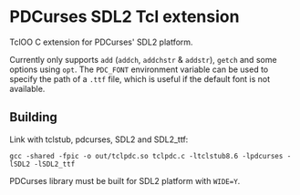 PDCurses SDL2 Tcl extension
===========================

TclOO C extension for PDCurses' SDL2 platform.

Currently only supports `add` (`addch`, `addchstr` & `addstr`), `getch` and some
options using `opt`.
The `PDC_FONT` environment variable can be used to specify the path of a
`.ttf` file, which is useful if the default font is not available.

Building
--------

Link with tclstub, pdcurses, SDL2 and SDL2_ttf:

	gcc -shared -fpic -o out/tclpdc.so tclpdc.c -ltclstub8.6 -lpdcurses -lSDL2 -lSDL2_ttf

PDCurses library must be built for SDL2 platform with `WIDE=Y`.
